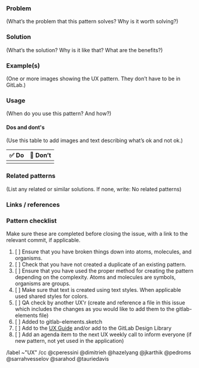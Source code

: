 ### Problem

(What’s the problem that this pattern solves? Why is it worth solving?)

### Solution

(What’s the solution? Why is it like that? What are the benefits?)

### Example(s)

(One or more images showing the UX pattern. They don’t have to be in GitLab.)

### Usage

(When do you use this pattern? And how?)

#### Dos and dont's

(Use this table to add images and text describing what’s ok and not ok.)

| :white_check_mark:  Do | :stop_sign: Don’t |
|------------------------|-------------------|
|  |  |

### Related patterns

(List any related or similar solutions. If none, write: No related patterns)

### Links / references

### Pattern checklist

Make sure these are completed before closing the issue,
with a link to the relevant commit, if applicable.

1. [ ] Ensure that you have broken things down into atoms, molecules, and organisms.
1. [ ] Check that you have not created a duplicate of an existing pattern.
1. [ ] Ensure that you have used the proper method for creating the pattern depending on the complexity. Atoms and molecules are symbols, organisms are groups.
1. [ ] Make sure that text is created using text styles. When applicable used shared styles for colors.
1. [ ] QA check by another UX'r (create and reference a file in this issue which includes the changes as you would like to add them to the gitlab-elements file)
1. [ ] Added to gitlab-elements.sketch
1. [ ] Add to the [UX Guide](https://docs.gitlab.com/ce/development/ux_guide/) and/or add to the GitLab Design Library
1. [ ] Add an agenda item to the next UX weekly call to inform everyone (if new pattern, not yet used in the application)

/label ~"UX"
/cc @cperessini @dimitrieh @hazelyang @jkarthik @pedroms @sarrahvesselov @sarahod @tauriedavis
